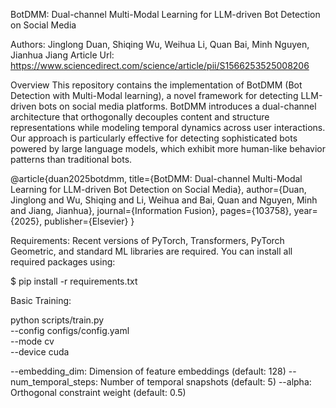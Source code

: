 BotDMM: Dual-channel Multi-Modal Learning for LLM-driven Bot Detection on Social Media

Authors: Jinglong Duan, Shiqing Wu, Weihua Li, Quan Bai, Minh Nguyen, Jianhua Jiang 
Article Url: https://www.sciencedirect.com/science/article/pii/S1566253525008206

Overview
This repository contains the implementation of BotDMM (Bot Detection with Multi-Modal learning), a novel framework for detecting LLM-driven bots on social media platforms. BotDMM introduces a dual-channel architecture that orthogonally decouples content and structure representations while modeling temporal dynamics across user interactions. Our approach is particularly effective for detecting sophisticated bots powered by large language models, which exhibit more human-like behavior patterns than traditional bots.

@article{duan2025botdmm,
  title={BotDMM: Dual-channel Multi-Modal Learning for LLM-driven Bot Detection on Social Media},
  author={Duan, Jinglong and Wu, Shiqing and Li, Weihua and Bai, Quan and Nguyen, Minh and Jiang, Jianhua},
  journal={Information Fusion},
  pages={103758},
  year={2025},
  publisher={Elsevier}
}

Requirements:
Recent versions of PyTorch, Transformers, PyTorch Geometric, and standard ML libraries are required. You can install all required packages using:

$ pip install -r requirements.txt

Basic Training:

python scripts/train.py \
    --config configs/config.yaml \
    --mode cv \
    --device cuda
    
--embedding_dim: Dimension of feature embeddings (default: 128)
--num_temporal_steps: Number of temporal snapshots (default: 5)
--alpha: Orthogonal constraint weight (default: 0.5)

